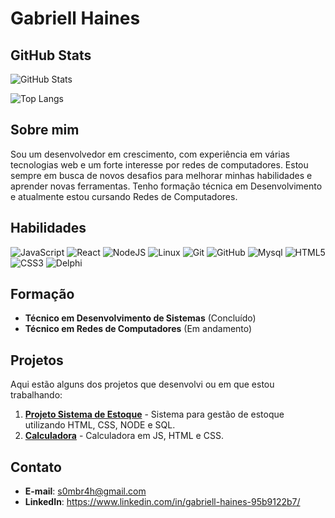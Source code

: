 # Gabriell Haines
## GitHub Stats
![GitHub Stats](https://github-readme-stats.vercel.app/api?username=AAgibio&theme=highcontrast&show_icons=true&hide=stars&locale=pt-br)

![Top Langs](https://github-readme-stats-git-masterrstaa-rickstaa.vercel.app/api/top-langs/?username=aagibio&layout=compact&theme=highcontrast&show_icons=true&locale=pt-br&card_width=468px&langs_count=10)

## Sobre mim
Sou um desenvolvedor em crescimento, com experiência em várias tecnologias web e um forte interesse por redes de computadores. Estou sempre em busca de novos desafios para melhorar minhas habilidades e aprender novas ferramentas. Tenho formação técnica em Desenvolvimento e atualmente estou cursando Redes de Computadores.

## Habilidades
![JavaScript](https://img.shields.io/badge/JavaScript-F7DF1E?style=for-the-badge&logo=javascript&logoColor=black)
![React](https://img.shields.io/badge/React-20232A?style=for-the-badge&logo=react&logoColor=61DAFB)
![NodeJS](https://img.shields.io/badge/node.js-6DA55F?style=for-the-badge&logo=node.js&logoColor=white)
![Linux](https://img.shields.io/badge/Linux-000?style=for-the-badge&logo=linux)
![Git](https://img.shields.io/badge/Git-000?style=for-the-badge&logo=git)
![GitHub](https://img.shields.io/badge/GitHub-000?style=for-the-badge&logo=github&logoColor=30A3DC)
![Mysql](https://img.shields.io/badge/mysql-000?style=for-the-badge&logo=mysql)
![HTML5](https://img.shields.io/badge/HTML-000?style=for-the-badge&logo=html5)
![CSS3](https://img.shields.io/badge/CSS-000?style=for-the-badge&logo=css3)
![Delphi](https://img.shields.io/badge/delphi-000?style=for-the-badge&logo=delphi)
## Formação
- **Técnico em Desenvolvimento de Sistemas** (Concluído)
- **Técnico em Redes de Computadores** (Em andamento)

## Projetos
Aqui estão alguns dos projetos que desenvolvi ou em que estou trabalhando:

1. **[Projeto Sistema de Estoque](https://github.com/gabriell122/SistemaDeEstoque)** - Sistema para gestão de estoque utilizando HTML, CSS, NODE e SQL.
2. **[Calculadora](https://gabriell122.github.io/Calculadora/)** - Calculadora em JS, HTML e CSS.

## Contato
- **E-mail**: s0mbr4h@gmail.com
- **LinkedIn**: https://www.linkedin.com/in/gabriell-haines-95b9122b7/
